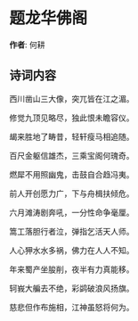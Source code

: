 # 题龙华佛阁

**作者**: 何耕

## 诗词内容

西川凿山三大像，突兀皆在江之湄。

修觉九顶见略尽，独此恨未瞻容仪。

朅来胜地了畴昔，轻轩瘦马相追随。

百尺金躯信雄杰，三乘宝阁何瑰奇。

燃犀不用照幽鬼，击鼓自合趋冯夷。

前人开创愿力广，下与舟楫扶倾危。

六月滩涛剧奔吼，一分性命争毫厘。

篙工落胆行者泣，弹指乞活天人师。

人心狎水水多祸，佛力在人人不知。

年来蜀产坐朘削，夜半有力真能移。

轲峩大艑去不绝，彩鹢破浪风扬旗。

慈悲但作布施相，江神虽怒将何为。

